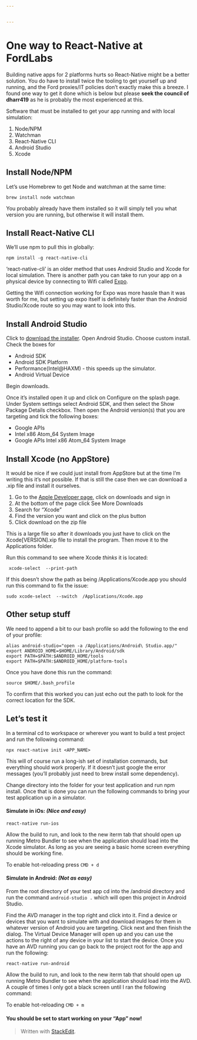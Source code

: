 ```yaml
---


---
```


<h1 id="one-way-to-react-native-at-fordlabs">One way to React-Native at FordLabs</h1>
<p>Building native apps for 2 platforms hurts so React-Native might be a better solution. You do have to install twice the tooling to get yourself up and running, and the Ford proxies/IT policies don’t exactly make this a breeze. I found one way to get it done which is below but please <strong>seek the council of dharr419</strong> as he is probably the most experienced at this.</p>
<p>Software that must be installed to get your app running and with local simulation:</p>
<ol>
<li>Node/NPM</li>
<li>Watchman</li>
<li>React-Native CLI</li>
<li>Android Studio</li>
<li>Xcode</li>
</ol>
<h2 id="install-nodenpm">Install Node/NPM</h2>
<p>Let’s use Homebrew to get Node and watchman at the same time:</p>
<pre><code>brew install node watchman
</code></pre>
<p>You probably already have them installed so it will simply tell you what version you are running, but otherwise it will install them.</p>
<h2 id="install-react-native-cli">Install React-Native CLI</h2>
<p>We’ll use npm to pull this in globally:</p>
<pre><code>npm install -g react-native-cli
</code></pre>
<p>‘react-native-cli’ is an older method that uses Android Studio and Xcode for local simulation. There is another path you can take to run your app on a physical device by connecting to Wifi called <a href="https://docs.expo.io/versions/latest/get-started/installation/">Expo</a>.</p>
<p>Getting the Wifi connection working for Expo was more hassle than it was worth for me, but setting up expo itself is definitely faster than the Android Studio/Xcode route so you may want to look into this.</p>
<h2 id="install-android-studio">Install Android Studio</h2>
<p>Click to <a href="https://developer.android.com/studio">download the installer</a>. Open Android Studio. Choose custom install. Check the boxes for</p>
<ul>
<li>Android SDK</li>
<li>Android SDK Platform</li>
<li>Performance(Intel@HAXM) - this speeds up the simulator.</li>
<li>Android Virtual Device</li>
</ul>
<p>Begin downloads.</p>
<p>Once it’s installed open it up and click on Configure on the splash page. Under System settings select Android SDK, and then select the Show Package Details checkbox. Then open the Android version(s) that you are targeting and tick the following boxes:</p>
<ul>
<li>Google APIs</li>
<li>Intel x86 Atom_64 System Image</li>
<li>Google APIs Intel x86 Atom_64 System Image</li>
</ul>
<h2 id="install-xcode-no-appstore">Install Xcode (no AppStore)</h2>
<p>It would be nice if we could just install from AppStore but at the time I’m writing this it’s not possible. If that is still the case then we can download a .xip file and install it ourselves.</p>
<ol>
<li>Go to the <a href="https://developer.apple.com/develop/">Apple Developer page</a>,   click on downloads and sign in</li>
<li>At the bottom of the page click See More Downloads</li>
<li>Search for “Xcode”</li>
<li>Find the version you want and click on the plus button</li>
<li>Click download on the zip file</li>
</ol>
<p>This is a large file so after it downloads you just have to click on the Xcode[VERSION].xip file to install the program. Then move it to the Applications folder.</p>
<p>Run this command to see where Xcode <em>thinks</em> it is located:</p>
<pre><code> xcode-select  --print-path
</code></pre>
<p>If this doesn’t show the path as being /Applications/Xcode.app you should run this command to fix the issue:</p>
<pre><code>sudo xcode-select  --switch  /Applications/Xcode.app
</code></pre>
<h2 id="other-setup-stuff">Other setup stuff</h2>
<p>We need to append a bit to our bash profile so add the following to the end of your profile:</p>
<pre><code>alias android-studio="open -a /Applications/Android\ Studio.app/"
export ANDROID_HOME=$HOME/Library/Android/sdk
export PATH=$PATH:$ANDROID_HOME/tools
export PATH=$PATH:$ANDROID_HOME/platform-tools
</code></pre>
<p>Once you have done this run the command:</p>
<pre><code>source $HOME/.bash_profile
</code></pre>
<p>To confirm that this worked you can just echo out the path to look for the correct location for the SDK.</p>
<h2 id="lets-test-it">Let’s test it</h2>
<p>In a terminal cd to workspace or wherever you want to build a test project and run the following command:</p>
<pre><code>npx react-native init &lt;APP_NAME&gt;
</code></pre>
<p>This will of course run a long-ish set of installation commands, but everything should work properly. If it doesn’t just google the error messages (you’ll probably just need to brew install some dependency).</p>
<p>Change directory into the folder for your test application and run npm install. Once that is done you can run the following commands to bring your test application up in a simulator.</p>
<h4 id="simulate-in-ios-nice-and-easy">Simulate in iOs: <em>(Nice and easy)</em></h4>
<pre><code>react-native run-ios
</code></pre>
<p>Allow the build to run, and look to the new iterm tab that should open up running Metro Bundler to see when the application should load into the Xcode simulator. As long as you are seeing a basic home screen everything should be working fine.</p>
<p>To enable hot-reloading press <code>CMD + d</code></p>
<h4 id="simulate-in-android-not-as-easy">Simulate in Android: <em>(Not as easy)</em></h4>
<p>From the root directory of your test app cd into the /android directory and run the command <code>android-studio .</code> which will open this project in Android Studio.</p>
<p>Find the AVD manager in the top right and click into it. Find a device or devices that you want to simulate with and download images for them in whatever version of Android you are targeting. Click next and then finish the dialog. The Virtual Device Manager will open up and you can use the actions to the right of any device in your list to start the device. Once you have an AVD running you can go back to the project root for the app and run the following:</p>
<pre><code>react-native run-android
</code></pre>
<p>Allow the build to run, and look to the new iterm tab that should open up running Metro Bundler to see when the application should load into the AVD. A couple of times I only got a black screen until I ran the following command:</p>
<p>To enable hot-reloading <code>CMD + m</code></p>
<h4 id="you-should-be-set-to-start-working-on-your-app-now">You should be set to start working on your “App” now!</h4>
<blockquote>
<p>Written with <a href="https://stackedit.io/">StackEdit</a>.</p>
</blockquote>

